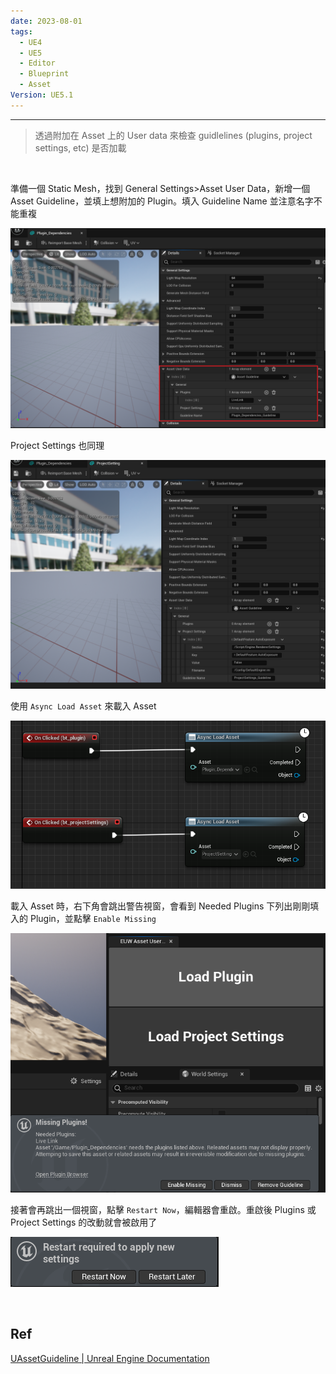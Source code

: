 ```yaml
---
date: 2023-08-01
tags:
  - UE4
  - UE5
  - Editor
  - Blueprint
  - Asset
Version: UE5.1
---
```

---
> 透過附加在 Asset 上的 User data 來檢查 guidlelines (plugins, project settings, etc) 是否加載

<br>

準備一個 Static Mesh，找到 General Settings>Asset User Data，新增一個 Asset Guideline，並填上想附加的 Plugin。填入 Guideline Name 並注意名字不能重複

![2023-08-01 222206](https://raw.githubusercontent.com/agin0634/DuriShen_DevNote/main/Archives/Images/2023-08-01%20222206.png)

Project Settings 也同理

![2023-08-01 222331](https://raw.githubusercontent.com/agin0634/DuriShen_DevNote/main/Archives/Images/2023-08-01%20222331.png)

使用 `Async Load Asset` 來載入 Asset

![2023-08-01 222345](https://raw.githubusercontent.com/agin0634/DuriShen_DevNote/main/Archives/Images/2023-08-01%20222345.png)

載入 Asset 時，右下角會跳出警告視窗，會看到 Needed Plugins 下列出剛剛填入的 Plugin，並點擊 `Enable Missing`

![2023-08-01 222357](https://raw.githubusercontent.com/agin0634/DuriShen_DevNote/main/Archives/Images/2023-08-01%20222357.png)

接著會再跳出一個視窗，點擊 `Restart Now`，編輯器會重啟。重啟後 Plugins 或 Project Settings 的改動就會被啟用了

![2023-08-01 222408](https://raw.githubusercontent.com/agin0634/DuriShen_DevNote/main/Archives/Images/2023-08-01%20222408.png)

<br>

## Ref
[UAssetGuideline | Unreal Engine Documentation](https://docs.unrealengine.com/4.26/en-US/API/Editor/UnrealEd/Editor/UAssetGuideline/)